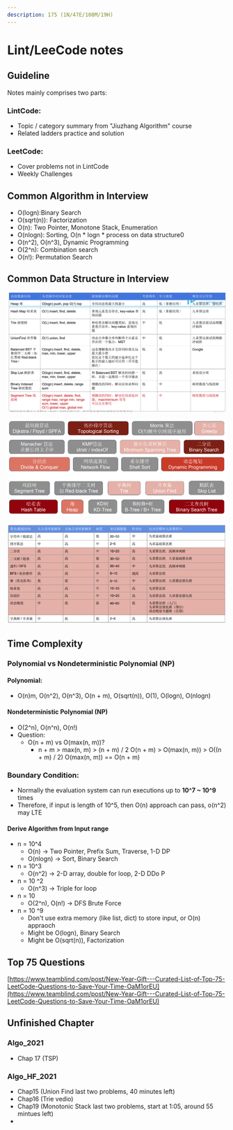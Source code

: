 ```yaml
---
description: 175 (1N/47E/108M/19H)
---
```


# Lint/LeeCode notes

## Guideline 

Notes mainly comprises two parts:

### LintCode:

* Topic / category summary from "Jiuzhang Algorithm" course
* Related ladders practice and solution 

### LeetCode:

* Cover problems not in LintCode
* Weekly Challenges

## Common Algorithm in Interview

* O\(logn\):Binary Search
* O\(sqrt\(n\)\): Factorization
* O\(n\): Two Pointer, Monotone Stack, Enumeration
* O\(nlogn\): Sorting, O\(n \* logn \* process on data structure0
* O\(n^2\), O\(n^3\), Dynamic Programming
* O\(2^n\): Combination search
* O\(n!\): Permutation Search 

## Common Data Structure in Interview

![](.gitbook/assets/screen-shot-2021-04-26-at-11.00.34-pm.png)

![](.gitbook/assets/screen-shot-2021-05-02-at-11.40.34-pm.png)

![](.gitbook/assets/screen-shot-2021-05-02-at-11.41.07-pm.png)

## Time Complexity

### Polynomial vs Nondeterministic Polynomial \(NP\)

#### Polynomial: 

* O\(n\)m, O\(n^2\), O\(n^3\), O\(n + m\), O\(sqrt\(n\)\), O\(1\), O\(logn\), O\(nlogn\)

#### Nondeterministic Polynomial \(NP\)

* O\(2^n\), O\(n^n\), O\(n!\)
* Question: 
  * O\(n + m\) vs O\(max\(n, m\)\)?
    * n + m  &gt; max\(n, m\) &gt; \(n + m\) / 2 O\(n + m\) &gt; O\(max\(n, m\)\) &gt; O\(\(n + m\) / 2\) O\(max\(n, m\)\) == O\(n + m\)

### Boundary Condition:

* Normally the evaluation system can run executions up to **10^7 ~ 10^9** times
* Therefore, if input is length of 10^5, then O\(n\) approach can pass, o\(n^2\) may LTE

#### Derive Algorithm from Input range

* n = 10^4
  * O\(n\) -&gt; Two Pointer, Prefix Sum, Traverse, 1-D DP
  * O\(nlogn\) -&gt; Sort, Binary Search
* n = 10^3
  * O\(n^2\) -&gt; 2-D array, double for loop, 2-D DDo P
* n = 10 ^2
  * O\(n^3\) -&gt; Triple for loop
* n = 10
  * O\(2^n\), O\(n!\) -&gt; DFS Brute Force
* n = 10 ^9
  * Don't use extra memory \(like list, dict\) to store input, or O\(n\) appraoch
  * Might be O\(logn\), Binary Search
  * Might be O\(sqrt\(n\)\), Factorization

## Top 75 Questions

[https://www.teamblind.com/post/New-Year-Gift---Curated-List-of-Top-75-LeetCode-Questions-to-Save-Your-Time-OaM1orEU](https://www.teamblind.com/post/New-Year-Gift---Curated-List-of-Top-75-LeetCode-Questions-to-Save-Your-Time-OaM1orEU)

## Unfinished Chapter

### Algo\_2021

* Chap 17 \(TSP\)

### Algo\_HF\_2021

* Chap15 \(Union Find last two problems, 40 minutes left\)
* Chap16 \(Trie vedio\)
* Chap19 \(Monotonic Stack last two problems, start at 1:05, around 55 mintues left\)
* 


